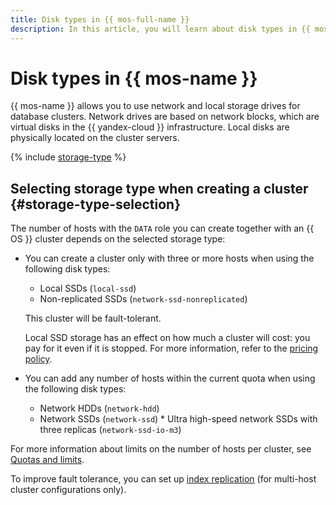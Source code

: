 ```yaml
---
title: Disk types in {{ mos-full-name }}
description: In this article, you will learn about disk types in {{ mos-name }} and discover how to select the right type of storage when creating a cluster.
---
```


# Disk types in {{ mos-name }}




{{ mos-name }} allows you to use network and local storage drives for database clusters. Network drives are based on network blocks, which are virtual disks in the {{ yandex-cloud }} infrastructure. Local disks are physically located on the cluster servers.



{% include [storage-type](../../_includes/mdb/mos/storage-type.md) %}



## Selecting storage type when creating a cluster {#storage-type-selection}

The number of hosts with the `DATA` role you can create together with an {{ OS }} cluster depends on the selected storage type:

* You can create a cluster only with three or more hosts when using the following disk types:

    * Local SSDs (`local-ssd`)
    * Non-replicated SSDs (`network-ssd-nonreplicated`)
    
   This cluster will be fault-tolerant.

   Local SSD storage has an effect on how much a cluster will cost: you pay for it even if it is stopped. For more information, refer to the [pricing policy](../pricing.md).

* You can add any number of hosts within the current quota when using the following disk types:

   * Network HDDs (`network-hdd`)
   * Network SSDs (`network-ssd`)   * Ultra high-speed network SSDs with three replicas (`network-ssd-io-m3`)

For more information about limits on the number of hosts per cluster, see [Quotas and limits](./limits.md).

To improve fault tolerance, you can set up [index replication](scalability-and-resilience.md#replication) (for multi-host cluster configurations only).


